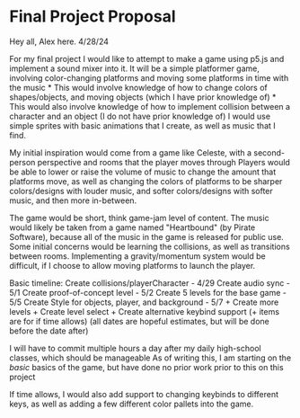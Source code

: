 # Final Project Proposal
Hey all, Alex here. 4/28/24

For my final project I would like to attempt to make a game using p5.js and implement a sound mixer into it.
    It will be a simple platformer game, involving color-changing platforms and moving some platforms in time with the music
        * This would involve knowledge of how to change colors of shapes/objects, and moving objects (which I have prior knowledge of)
        * This would also involve knowledge of how to implement collision between a character and an object (I do not have prior knowledge of)
    I would use simple sprites with basic animations that I create, as well as music that I find.

My initial inspiration would come from a game like Celeste, with a second-person perspective and rooms that the player moves through
Players would be able to lower or raise the volume of music to change the amount that platforms move, as well as changing the colors of platforms
to be sharper colors/designs with louder music, and softer colors/designs with softer music, and then more in-between.

The game would be short, think game-jam level of content. The music would likely be taken from a game named "Heartbound" (by Pirate Software), because all of the music in the game is released for public use.
Some initial concerns would be learning the collisions, as well as transitions between rooms. Implementing a gravity/momentum system would be difficult, if I choose to allow moving platforms to launch the player.

Basic timeline:
    Create collisions/playerCharacter - 4/29
    Create audio sync - 5/1
    Create proof-of-concept level - 5/2
    Create 5 levels for the base game - 5/5
    Create Style for objects, player, and background - 5/7
    + Create more levels
    + Create level select
    + Create alternative keybind support
(+ items are for if time allows)
(all dates are hopeful estimates, but will be done before the date after)

I will have to commit multiple hours a day after my daily high-school classes, which should be manageable
As of writing this, I am starting on the *basic* basics of the game, but have done no prior work prior to this on this project

If time allows, I would also add support to changing keybinds to different keys, as well as adding a few different color pallets into the game.